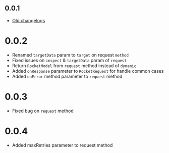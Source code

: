 ## 0.0.1

* [Old changelogs](https://pub.dev/packages/flutter_rocket/changelog)

# 0.0.2

* Renamed `targetData` param to `target` on request `method`
* Fixed issues on `inspect` & `targetData` param of `request`
* Return `RocketModel` from `request` method instead of `dynamic`
* Added `onResponse` parameter to `RocketRequest` for handle common cases
* Added `onError` method parameter to `request` method

# 0.0.3

* Fixed bug on `request` method

# 0.0.4
* Added maxRetries parameter to request method